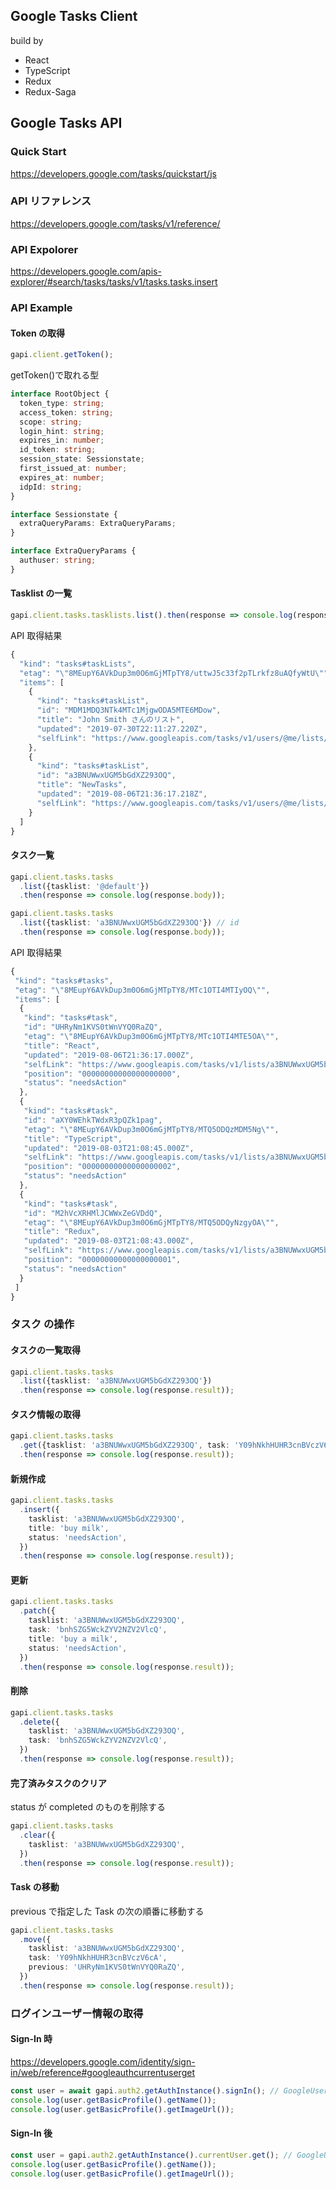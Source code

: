 ## Google Tasks Client

build by

- React
- TypeScript
- Redux
- Redux-Saga

## Google Tasks API

### Quick Start

https://developers.google.com/tasks/quickstart/js

### API リファレンス

https://developers.google.com/tasks/v1/reference/

### API Expolorer

https://developers.google.com/apis-explorer/#search/tasks/tasks/v1/tasks.tasks.insert

### API Example

#### Token の取得

```typescript
gapi.client.getToken();
```

getToken()で取れる型

```typescript
interface RootObject {
  token_type: string;
  access_token: string;
  scope: string;
  login_hint: string;
  expires_in: number;
  id_token: string;
  session_state: Sessionstate;
  first_issued_at: number;
  expires_at: number;
  idpId: string;
}

interface Sessionstate {
  extraQueryParams: ExtraQueryParams;
}

interface ExtraQueryParams {
  authuser: string;
}
```

#### Tasklist の一覧

```typescript
gapi.client.tasks.tasklists.list().then(response => console.log(response.body));
```

API 取得結果

```typescript
{
  "kind": "tasks#taskLists",
  "etag": "\"8MEupY6AVkDup3m0O6mGjMTpTY8/uttwJ5c33f2pTLrkfz8uAQfyWtU\"",
  "items": [
    {
      "kind": "tasks#taskList",
      "id": "MDM1MDQ3NTk4MTc1MjgwODA5MTE6MDow",
      "title": "John Smith さんのリスト",
      "updated": "2019-07-30T22:11:27.220Z",
      "selfLink": "https://www.googleapis.com/tasks/v1/users/@me/lists/MDM1MDQ3NTk4MTc1MjgwODA5MTE6MDow"
    },
    {
      "kind": "tasks#taskList",
      "id": "a3BNUWwxUGM5bGdXZ293OQ",
      "title": "NewTasks",
      "updated": "2019-08-06T21:36:17.218Z",
      "selfLink": "https://www.googleapis.com/tasks/v1/users/@me/lists/a3BNUWwxUGM5bGdXZ293OQ"
    }
  ]
}
```

#### タスク一覧

```typescript
gapi.client.tasks.tasks
  .list({tasklist: '@default'})
  .then(response => console.log(response.body));
```

```typescript
gapi.client.tasks.tasks
  .list({tasklist: 'a3BNUWwxUGM5bGdXZ293OQ'}) // id
  .then(response => console.log(response.body));
```

API 取得結果

```typescript
{
 "kind": "tasks#tasks",
 "etag": "\"8MEupY6AVkDup3m0O6mGjMTpTY8/MTc1OTI4MTIyOQ\"",
 "items": [
  {
   "kind": "tasks#task",
   "id": "UHRyNm1KVS0tWnVYQ0RaZQ",
   "etag": "\"8MEupY6AVkDup3m0O6mGjMTpTY8/MTc1OTI4MTE5OA\"",
   "title": "React",
   "updated": "2019-08-06T21:36:17.000Z",
   "selfLink": "https://www.googleapis.com/tasks/v1/lists/a3BNUWwxUGM5bGdXZ293OQ/tasks/UHRyNm1KVS0tWnVYQ0RaZQ",
   "position": "00000000000000000000",
   "status": "needsAction"
  },
  {
   "kind": "tasks#task",
   "id": "aXY0WEhkTWdxR3pQZk1pag",
   "etag": "\"8MEupY6AVkDup3m0O6mGjMTpTY8/MTQ5ODQzMDM5Ng\"",
   "title": "TypeScript",
   "updated": "2019-08-03T21:08:45.000Z",
   "selfLink": "https://www.googleapis.com/tasks/v1/lists/a3BNUWwxUGM5bGdXZ293OQ/tasks/aXY0WEhkTWdxR3pQZk1pag",
   "position": "00000000000000000002",
   "status": "needsAction"
  },
  {
   "kind": "tasks#task",
   "id": "M2hVcXRHMlJCWWxZeGVDdQ",
   "etag": "\"8MEupY6AVkDup3m0O6mGjMTpTY8/MTQ5ODQyNzgyOA\"",
   "title": "Redux",
   "updated": "2019-08-03T21:08:43.000Z",
   "selfLink": "https://www.googleapis.com/tasks/v1/lists/a3BNUWwxUGM5bGdXZ293OQ/tasks/M2hVcXRHMlJCWWxZeGVDdQ",
   "position": "00000000000000000001",
   "status": "needsAction"
  }
 ]
}

```

### タスク の操作

#### タスクの一覧取得

```typescript
gapi.client.tasks.tasks
  .list({tasklist: 'a3BNUWwxUGM5bGdXZ293OQ'})
  .then(response => console.log(response.result));
```

#### タスク情報の取得

```typescript
gapi.client.tasks.tasks
  .get({tasklist: 'a3BNUWwxUGM5bGdXZ293OQ', task: 'Y09hNkhHUHR3cnBVczV6cA'}) // id
  .then(response => console.log(response.result));
```

#### 新規作成

```typescript
gapi.client.tasks.tasks
  .insert({
    tasklist: 'a3BNUWwxUGM5bGdXZ293OQ',
    title: 'buy milk',
    status: 'needsAction',
  })
  .then(response => console.log(response.result));
```

#### 更新

```typescript
gapi.client.tasks.tasks
  .patch({
    tasklist: 'a3BNUWwxUGM5bGdXZ293OQ',
    task: 'bnhSZG5WckZYV2NZV2VlcQ',
    title: 'buy a milk',
    status: 'needsAction',
  })
  .then(response => console.log(response.result));
```

#### 削除

```typescript
gapi.client.tasks.tasks
  .delete({
    tasklist: 'a3BNUWwxUGM5bGdXZ293OQ',
    task: 'bnhSZG5WckZYV2NZV2VlcQ',
  })
  .then(response => console.log(response.result));
```

#### 完了済みタスクのクリア

status が completed のものを削除する

```typescript
gapi.client.tasks.tasks
  .clear({
    tasklist: 'a3BNUWwxUGM5bGdXZ293OQ',
  })
  .then(response => console.log(response.result));
```

#### Task の移動

previous で指定した Task の次の順番に移動する

```typescript
gapi.client.tasks.tasks
  .move({
    tasklist: 'a3BNUWwxUGM5bGdXZ293OQ',
    task: 'Y09hNkhHUHR3cnBVczV6cA',
    previous: 'UHRyNm1KVS0tWnVYQ0RaZQ',
  })
  .then(response => console.log(response.result));
```

### ログインユーザー情報の取得

#### Sign-In 時

https://developers.google.com/identity/sign-in/web/reference#googleauthcurrentuserget

```typescript
const user = await gapi.auth2.getAuthInstance().signIn(); // GoogleUser を SignIn() の　Promiseの戻り値として使える
console.log(user.getBasicProfile().getName());
console.log(user.getBasicProfile().getImageUrl());
```

#### Sign-In 後

```typescript
const user = gapi.auth2.getAuthInstance().currentUser.get(); // GoogleUser を取得できる
console.log(user.getBasicProfile().getName());
console.log(user.getBasicProfile().getImageUrl());
```
